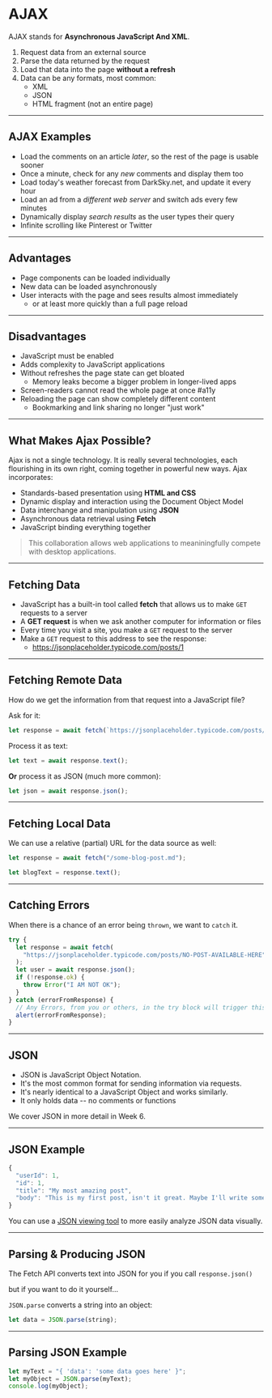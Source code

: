 # AJAX

AJAX stands for **Asynchronous JavaScript And XML**.

1. Request data from an external source
2. Parse the data returned by the request
3. Load that data into the page **without a refresh**
4. Data can be any formats, most common:
   - XML
   - JSON
   - HTML fragment (not an entire page)

---

## AJAX Examples

- Load the comments on an article _later_, so the rest of the page is usable sooner
- Once a minute, check for any _new_ comments and display them too
- Load today's weather forecast from DarkSky.net, and update it every hour
- Load an ad from a _different web server_ and switch ads every few minutes
- Dynamically display _search results_ as the user types their query
- Infinite scrolling like Pinterest or Twitter

---

## Advantages

- Page components can be loaded individually
- New data can be loaded asynchronously
- User interacts with the page and sees results almost immediately
  - or at least more quickly than a full page reload

---

## Disadvantages

- JavaScript must be enabled
- Adds complexity to JavaScript applications
- Without refreshes the page state can get bloated
  - Memory leaks become a bigger problem in longer-lived apps
- Screen-readers cannot read the whole page at once #a11y
- Reloading the page can show completely different content
  - Bookmarking and link sharing no longer "just work"

---

## What Makes Ajax Possible?

Ajax is not a single technology. It is really several technologies, each flourishing in its own right, coming together in powerful new ways. Ajax incorporates:

- Standards-based presentation using **HTML and CSS**
- Dynamic display and interaction using the Document Object Model
- Data interchange and manipulation using **JSON**
- Asynchronous data retrieval using **Fetch**
- JavaScript binding everything together

> This collaboration allows web applications to meaniningfully compete with desktop applications.

---

## Fetching Data

- JavaScript has a built-in tool called **fetch** that allows us to make `GET` requests to a server
- A **GET request** is when we ask another computer for information or files
- Every time you visit a site, you make a `GET` request to the server
- Make a `GET` request to this address to see the response:
  - <https://jsonplaceholder.typicode.com/posts/1>

---

## Fetching Remote Data

How do we get the information from that request into a JavaScript file?

Ask for it:

```js
let response = await fetch(`https://jsonplaceholder.typicode.com/posts/1`);
```

Process it as text:

```js
let text = await response.text();
```

**Or** process it as JSON (much more common):

```js
let json = await response.json();
```

---

## Fetching Local Data

We can use a relative (partial) URL for the data source as well:

```js
let response = await fetch("/some-blog-post.md");

let blogText = response.text();
```

---

## Catching Errors

When there is a chance of an error being `thrown`, we want to `catch` it.

```js
try {
  let response = await fetch(
    "https://jsonplaceholder.typicode.com/posts/NO-POST-AVAILABLE-HERE"
  );
  let user = await response.json();
  if (!response.ok) {
    throw Error("I AM NOT OK");
  }
} catch (errorFromResponse) {
  // Any Errors, from you or others, in the try block will trigger this catch block
  alert(errorFromResponse);
}
```
---

## JSON

- JSON is JavaScript Object Notation.
- It's the most common format for sending information via requests.
- It's nearly identical to a JavaScript Object and works similarly.
- It only holds data -- no comments or functions

We cover JSON in more detail in Week 6.

---

## JSON Example

```js
{
  "userId": 1,
  "id": 1,
  "title": "My most amazing post",
  "body": "This is my first post, isn't it great. Maybe I'll write some more."
}
```

You can use a [JSON viewing tool](http://jsonviewer.stack.hu) to more easily analyze JSON data visually.

---

## Parsing & Producing JSON

The Fetch API converts text into JSON for you if you call `response.json()`

but if you want to do it yourself...

`JSON.parse` converts a string into an object:

```javascript
let data = JSON.parse(string);
```

---

## Parsing JSON Example

```js
let myText = "{ 'data': 'some data goes here' }";
let myObject = JSON.parse(myText);
console.log(myObject);
```
